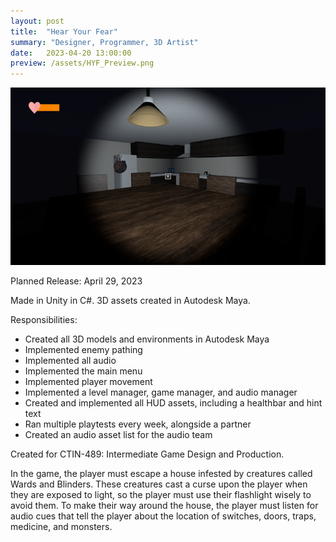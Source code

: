 ```yaml
---
layout: post
title:  "Hear Your Fear"
summary: "Designer, Programmer, 3D Artist"
date:   2023-04-20 13:00:00
preview: /assets/HYF_Preview.png
---
```


![Picture 1](/assets/HYF_Full.png)

Planned Release: April 29, 2023



Made in Unity in C#.
3D assets created in Autodesk Maya.



Responsibilities:
- Created all 3D models and environments in Autodesk Maya
- Implemented enemy pathing
- Implemented all audio
- Implemented the main menu
- Implemented player movement
- Implemented a level manager, game manager, and audio manager
- Created and implemented all HUD assets, including a healthbar and hint text
- Ran multiple playtests every week, alongside a partner
- Created an audio asset list for the audio team



Created for CTIN-489: Intermediate Game Design and Production.

In the game, the player must escape a house infested by creatures called Wards and Blinders. These creatures cast a curse upon the player when they are exposed to light, so the player must use their flashlight wisely to avoid them. To make their way around the house, the player must listen for audio cues that tell the player about the location of switches, doors, traps, medicine, and monsters.